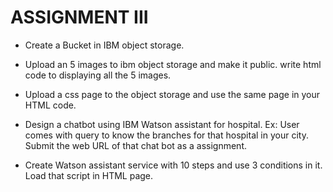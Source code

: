 # ASSIGNMENT III
- Create a Bucket in IBM object storage.

- Upload an 5 images to ibm object storage and make it public. write html code to displaying all the 5 images.

- Upload a css page to the object storage and use the same page in your HTML code.

- Design a chatbot using IBM Watson assistant for hospital. Ex: User comes with query to know the branches for that hospital in your city. Submit the web URL of that chat bot as a assignment.

- Create Watson assistant service with 10 steps and use 3 conditions in it. Load that script in HTML page.
